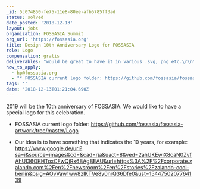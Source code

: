 ```yaml
---
_id: 5c074850-fe75-11e8-80ee-afb5785ff3ad
status: solved
date_posted: '2018-12-13'
layout: jobs
organization: FOSSASIA Summit
org_url: 'https://fossasia.org'
title: Design 10th Anniversary Logo for FOSSASIA
role: Logo
compensation: gratis
deliverables: "would be great to have it in various .svg, png etc.\r\n\r\nLogo will be used throughout 2019 and featured on swags and promo material and we would be happy to send them to you as our appreciation for your work."
how_to_apply:
  - hp@fossasia.org
  - "* FOSSASIA current logo folder: https://github.com/fossasia/fossasia-artwork/tree/master/Logo\r\n\r\n* Our idea is to have something that indicates the 10 years, for example: https://www.google.de/url?sa=i&source=images&cd=&cad=rja&uact=8&ved=2ahUKEwiX8caN0ZvfAhUI36QKHToxCFwQjRx6BAgBEAU&url=https%3A%2F%2Fcorporate.zalando.com%2Fen%2Fnewsroom%2Fen%2Fstories%2Fzalando-cool-berlin&psig=AOvVaw1ww8zIKTVe8y0nrQ36Dfe0&ust=1544750207764139"
tags: ''
date: '2018-12-13T01:21:04.690Z'
---
```

2019 will be the 10th anniversary of FOSSASIA. We would like to have a special logo for this celebration. 

* FOSSASIA current logo folder: https://github.com/fossasia/fossasia-artwork/tree/master/Logo

* Our idea is to have something that indicates the 10 years, for example: https://www.google.de/url?sa=i&source=images&cd=&cad=rja&uact=8&ved=2ahUKEwiX8caN0ZvfAhUI36QKHToxCFwQjRx6BAgBEAU&url=https%3A%2F%2Fcorporate.zalando.com%2Fen%2Fnewsroom%2Fen%2Fstories%2Fzalando-cool-berlin&psig=AOvVaw1ww8zIKTVe8y0nrQ36Dfe0&ust=1544750207764139
